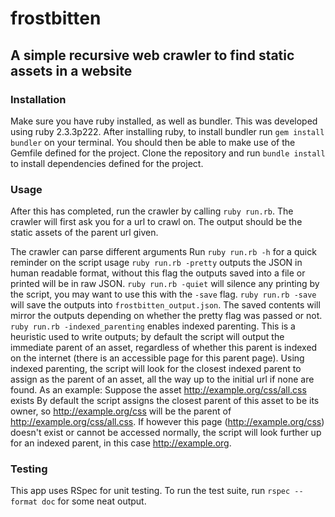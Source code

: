 # frostbitten

## A simple recursive web crawler to find static assets in a website

### Installation

Make sure you have ruby installed, as well as bundler.
This was developed using ruby 2.3.3p222. After installing ruby, to install bundler run `gem install bundler` on your terminal.
You should then be able to make use of the Gemfile defined for the project. Clone the repository and run `bundle install` to install dependencies defined for the project.

### Usage

After this has completed, run the crawler by calling `ruby run.rb`. 
The crawler will first ask you for a url to crawl on. The output should be the static assets of the parent url given.

The crawler can parse different arguments
Run `ruby run.rb -h` for a quick reminder on the script usage
`ruby run.rb -pretty` outputs the JSON in human readable format, without this flag the outputs saved into a file or printed will be in raw JSON.
`ruby run.rb -quiet` will silence any printing by the script, you may want to use this with the `-save` flag.
`ruby run.rb -save` will save the outputs into `frostbitten_output.json`. The saved contents will mirror the outputs depending on whether the pretty flag was passed or not.
`ruby run.rb -indexed_parenting` enables indexed parenting. This is a heuristic used to write outputs; by default the script will output the immediate parent of an asset, regardless of whether this parent is indexed on the internet (there is an accessible page for this parent page). Using indexed parenting, the script will look for the closest indexed parent to assign as the parent of an asset, all the way up to the initial url if none are found. 
As an example:
Suppose the asset http://example.org/css/all.css exists
By default the script assigns the closest parent of this asset to be its owner, so http://example.org/css will be the parent of http://example.org/css/all.css.
If however this page (http://example.org/css) doesn't exist or cannot be accessed normally, the script will look further up for an indexed parent, in this case http://example.org.

### Testing
This app uses RSpec for unit testing.
To run the test suite, run `rspec --format doc` for some neat output.

